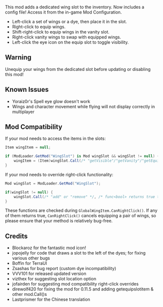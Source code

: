 ﻿This mod adds a dedicated wing slot to the inventory. Now includes a config file! Access it from the in-game Mod Configuration.

* Left-click a set of wings or a dye, then place it in the slot.
* Right-click to equip wings.
* Shift-right-click to equip wings in the vanity slot.
* Right-click vanity wings to swap with equipped wings.
* Left-click the eye icon on the equip slot to toggle visibility.

## Warning
Unequip your wings from the dedicated slot before updating or disabling this mod!

## Known Issues
* Yoraiz0r's Spell eye glow doesn't work
* Wings and character movement while flying will not display correctly in multiplayer

## Mod Compatibility
If your mod needs to access the items in the slots:
```csharp
Item wingItem = null;

if (ModLoader.GetMod("WingSlot") is Mod wingSlot && wingSlot != null) {
    wingItem = (Item)wingSlot.Call(/* "getVisible"/"getVanity"/"getEquip" */, player.whoAmI);
}
```

If your mod needs to override right-click functionality:
```csharp
Mod wingSlot = ModLoader.GetMod("WingSlot");

if(wingSlot != null) {
    wingSlot.Call(/* "add" or "remove" */, /* func<bool> returns true to cancel/false to continue */);
}
```

These functions are checked during `GlobalWingItem.CanRightClick()`. If any of them returns true, `CanRightClick()` cancels equipping a pair of wings, so please ensure that your method is relatively bug-free.

## Credits
* Blockaroz for the fantastic mod icon!
* jopojelly for code that draws a slot to the left of the dyes; for fixing various other bugs
* Boffin for TerraUI
* Zsashas for bug report (custom dye incompatibility)
* VVV101 for released updated version
* vizthex for suggesting slot location option
* jofairden for suggesting mod compatibility right-click overrides
* direwolf420 for fixing the mod for 0.11.5 and adding getequipslotitem & other mod.Call()s
* Lastprismer for the Chinese translation